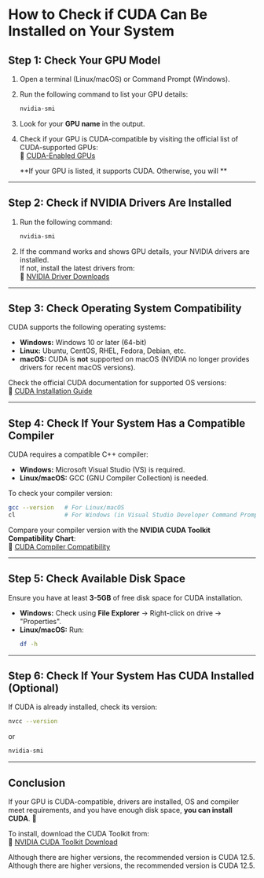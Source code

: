 # **How to Check if CUDA Can Be Installed on Your System**


## **Step 1: Check Your GPU Model**
1. Open a terminal (Linux/macOS) or Command Prompt (Windows).
2. Run the following command to list your GPU details:
   ```sh
   nvidia-smi
   ```
3. Look for your **GPU name** in the output.
4. Check if your GPU is CUDA-compatible by visiting the official list of CUDA-supported GPUs:  
   🔗 [CUDA-Enabled GPUs](https://developer.nvidia.com/cuda-gpus)

   **If your GPU is listed, it supports CUDA. Otherwise, you will **

---

## **Step 2: Check if NVIDIA Drivers Are Installed**
1. Run the following command:
   ```sh
   nvidia-smi
   ```
2. If the command works and shows GPU details, your NVIDIA drivers are installed.  
   If not, install the latest drivers from:  
   🔗 [NVIDIA Driver Downloads](https://www.nvidia.com/download/index.aspx)

---

## **Step 3: Check Operating System Compatibility**
CUDA supports the following operating systems:
- **Windows:** Windows 10 or later (64-bit)
- **Linux:** Ubuntu, CentOS, RHEL, Fedora, Debian, etc.
- **macOS:** CUDA is **not** supported on macOS (NVIDIA no longer provides drivers for recent macOS versions).

Check the official CUDA documentation for supported OS versions:  
🔗 [CUDA Installation Guide](https://docs.nvidia.com/cuda/index.html)

---

## **Step 4: Check If Your System Has a Compatible Compiler**
CUDA requires a compatible C++ compiler:
- **Windows:** Microsoft Visual Studio (VS) is required.
- **Linux/macOS:** GCC (GNU Compiler Collection) is needed.

To check your compiler version:
```sh
gcc --version   # For Linux/macOS
cl              # For Windows (in Visual Studio Developer Command Prompt)
```
Compare your compiler version with the **NVIDIA CUDA Toolkit Compatibility Chart**:  
🔗 [CUDA Compiler Compatibility](https://docs.nvidia.com/cuda/cuda-installation-guide-linux/index.html#system-requirements)

---

## **Step 5: Check Available Disk Space**
Ensure you have at least **3-5GB** of free disk space for CUDA installation.

- **Windows:** Check using **File Explorer** → Right-click on drive → "Properties".
- **Linux/macOS:** Run:
  ```sh
  df -h
  ```

---

## **Step 6: Check If Your System Has CUDA Installed (Optional)**
If CUDA is already installed, check its version:
```sh
nvcc --version
```
or
```sh
nvidia-smi
```

---

## **Conclusion**
If your GPU is CUDA-compatible, drivers are installed, OS and compiler meet requirements, and you have enough disk space, **you can install CUDA**. 🎉

To install, download the CUDA Toolkit from:  
🔗 [NVIDIA CUDA Toolkit Download](https://developer.nvidia.com/cuda-12-5-0-download-archive)  

Although there are higher versions, the recommended version is CUDA 12.5.
Although there are higher versions, the recommended version is CUDA 12.5.
